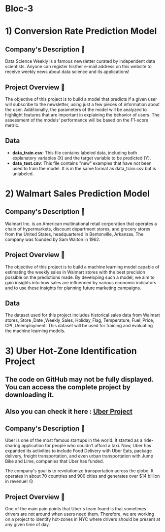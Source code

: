 # Bloc-3
# 1) Conversion Rate Prediction Model

## Company's Description 📇
Data Science Weekly is a famous newsletter curated by independent data scientists. Anyone can register his/her e-mail address on this website to receive weekly news about data science and its applications!

## Project Overview 🚧
The objective of this project is to build a model that predicts if a given user will subscribe to the newsletter, using just a few pieces of information about the user. Additionally, the parameters of the model will be analyzed to highlight features that are important in explaining the behavior of users. The assessment of the models' performance will be based on the F1-score metric.

## Data
- **data_train.csv**: This file contains labeled data, including both explanatory variables (X) and the target variable to be predicted (Y).
- **data_test.csv**: This file contains "new" examples that have not been used to train the model. It is in the same format as data_train.csv but is unlabeled.


# 2) Walmart Sales Prediction Model

## Company's Description 📇
Walmart Inc. is an American multinational retail corporation that operates a chain of hypermarkets, discount department stores, and grocery stores from the United States, headquartered in Bentonville, Arkansas. The company was founded by Sam Walton in 1962.

## Project Overview 🚧
The objective of this project is to build a machine learning model capable of estimating the weekly sales in Walmart stores with the best precision possible on the predictions made. By developing such a model, we aim to gain insights into how sales are influenced by various economic indicators and to use these insights for planning future marketing campaigns.

## Data
The dataset used for this project includes historical sales data from Walmart stores, Store	,Date	,Weekly_Sales,	Holiday_Flag,	Temperature,	Fuel_Price,	CPI	,Unemployment. This dataset will be used for training and evaluating the machine learning models.

# 3) Uber Hot-Zone Identification Project
## The code on GitHub may not be fully displayed. You can access the complete project by downloading it.
## Also you can check it here : [Uber Project](https://nbviewer.org/github/eugeniamellano/Bloc-3/blob/main/Uber/Uber_Final_J.ipynb)

## Company's Description 📇
Uber is one of the most famous startups in the world. It started as a ride-sharing application for people who couldn't afford a taxi. Now, Uber has expanded its activities to include Food Delivery with Uber Eats, package delivery, freight transportation, and even urban transportation with Jump Bike and Lime, companies that Uber has funded.

The company's goal is to revolutionize transportation across the globe. It operates in about 70 countries and 900 cities and generates over $14 billion in revenue! 😮

## Project Overview 🚧
One of the main pain points that Uber's team found is that sometimes drivers are not around when users need them. Therefore, we are working on a project to identify hot-zones in NYC where drivers should be present at any given time of day.


